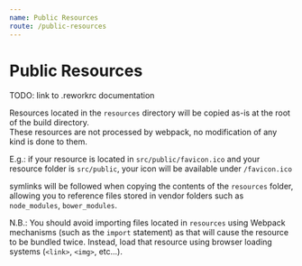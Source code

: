 ```yaml
---
name: Public Resources
route: /public-resources
---
```


# Public Resources

TODO: link to .reworkrc documentation

Resources located in the `resources` directory will be copied as-is at the root of the build directory.  
These resources are not processed by webpack, no modification of any kind is done to them.

E.g.: if your resource is located in `src/public/favicon.ico` and your resource folder is `src/public`, your icon will be available
under `/favicon.ico`

symlinks will be followed when copying the contents of the `resources` folder, allowing you to reference files stored 
in vendor folders such as `node_modules`, `bower_modules`.

N.B.: You should avoid importing files located in `resources` using Webpack mechanisms (such as the `import` statement) as
that will cause the resource to be bundled twice. Instead, load that resource using browser loading systems (`<link>`, `<img>`, etc...).
